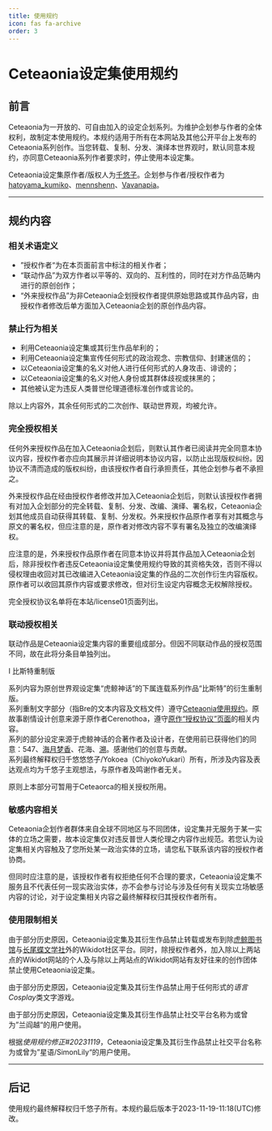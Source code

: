 ```yaml
---
title: 使用规约
icon: fas fa-archive
order: 3
---
```

# Ceteaonia设定集使用规约

## 前言
Ceteaonia为一开放的、可自由加入的设定企划系列。为维护企划参与作者的全体权利，故制定本使用规约。本规约适用于所有在本网站及其他公开平台上发布的Ceteaonia系列创作。当您转载、复制、分发、演绎本世界观时，默认同意本规约，亦同意Ceteaonia系列作者要求时，停止使用本设定集。

Ceteaonia设定集原作者/版权人为[千悠子](https://ceteaonia.github.io/post/about)。企划参与作者/授权作者为[hatoyama_kumiko](https://x.com/MaryokuShinkuu)、[mennshenn](https://x.com/mennshenn)、[Vavanapia](https://x.com/marchsjuly)。

---

## 规约内容

### 相关术语定义

* ”授权作者“为在本页面前言中标注的相关作者；
* “联动作品”为双方作者以平等的、双向的、互利性的，同时在对方作品范畴内进行的原创创作；
* “外来授权作品”为非Ceteaonia企划授权作者提供原始思路或其作品内容，由授权作者修改后单方面加入Ceteaonia企划的原创作品内容。

### 禁止行为相关

* 利用Ceteaonia设定集或其衍生作品牟利的；
* 利用Ceteaonia设定集宣传任何形式的政治观念、宗教信仰、封建迷信的；
* 以Ceteaonia设定集的名义对他人进行任何形式的人身攻击、诽谤的；
* 以Ceteaonia设定集的名义对他人身份或其群体歧视或抹黑的；
* 其他被认定为违反人类普世伦理道德标准创作或言论的。

除以上内容外，其余任何形式的二次创作、联动世界观，均被允许。

### 完全授权相关

任何外来授权作品在加入Ceteaonia企划后，则默认其作者已阅读并完全同意本协议内容，授权作者亦应向其展示并详细说明本协议内容，以防止出现版权纠纷。因协议不清而造成的版权纠纷，由该授权作者自行承担责任，其他企划参与者不承担之。

外来授权作品在经由授权作者修改并加入Ceteaonia企划后，则默认该授权作者拥有对加入企划部分的完全转载、复制、分发、改编、演绎、署名权，Ceteaonia企划其他成员自动获得其转载、复制、分发权。外来授权作品原作者享有对其概念与原文的署名权，但应注意的是，原作者对修改内容不享有署名及独立的改编演绎权。

应注意的是，外来授权作品原作者在同意本协议并将其作品加入Ceteaonia企划后，除非授权作者违反Ceteaonia设定集使用规约导致的其资格失效，否则不得以侵权理由收回对其已改编进入Ceteaonia设定集的作品的二次创作衍生内容版权。原作者可以收回其原作内容或要求修改，但对衍生设定内容概念无权解除授权。

完全授权协议名单将在本站/license01页面列出。

### 联动授权相关

联动作品是Ceteaonia设定集内容的重要组成部分。但因不同联动作品的授权范围不同，故在此将分条目单独列出。

 Ⅰ 比斯特重制版
 
 系列内容为原创世界观设定集“虎鲸神话”的下属连载系列作品“比斯特”的衍生重制版。<br>
 系列重制文字部分（指Bre的文本内容及文档文件）遵守[Ceteaonia使用规约](https://ceteaonia.github.io/license/)。原故事剧情设计创意来源于原作者Cerenothoa，遵守[原作“授权协议”页面](https://orcinus-library.wikidot.com/htym-kmk)的相关内容。<br>
 系列的部分设定来源于虎鲸神话的合著作者及设计者，在使用前已获得他们的同意：547、[海月梦香](https://m.weibo.cn/u/6093377276)、花海、[溯](https://orcinus-library.wikidot.com/suheatryan)。感谢他们的创意与贡献。<br>
 系列最终解释权归千悠悠悠子/Yokoea（ChiyokoYukari）所有，所涉及内容及表达观点均为千悠子主观想法，与原作者及鸣谢作者无关。

 原则上本部分可暂用于Ceteaorca的相关授权所用。

 

### 敏感内容相关

Ceteaonia企划作者群体来自全球不同地区与不同团体，设定集并无服务于某一实体的立场之需要，故本设定集仅对违反普世人类伦理之内容作出规范。若您认为设定集相关内容触及了您所处某一政治实体的立场，请您私下联系该内容的授权作者协商。

但同时应注意的是，该授权作者有权拒绝任何不合理的要求，Ceteaonia设定集不服务且不代表任何一现实政治实体，亦不会参与讨论与涉及任何有关现实立场敏感内容的讨论，对于设定集相关内容之最终解释权归其授权作者所有。

### 使用限制相关

由于部分历史原因，Ceteaonia设定集及其衍生作品禁止转载或发布到除[虎鲸图书馆](http://orcinus-library.wikidot.com)与[长尾蝶文学社](https://lbc-wiki.wikidot.com)外的Wikidot社区平台。同时，除授权作者外，加入除以上两站点的Wikidot网站的个人及与除以上两站点的Wikidot网站有友好往来的创作团体禁止使用Ceteaonia设定集。

由于部分历史原因，Ceteaonia设定集及其衍生作品禁止用于任何形式的*语言Cosplay*类文字游戏。

由于部分历史原因，Ceteaonia设定集及其衍生作品禁止社交平台名称为或曾为”兰阎越“的用户使用。

根据*使用规约修正#20231119*，Ceteaonia设定集及其衍生作品禁止社交平台名称为或曾为”星语/SimonLily“的用户使用。

---
## 后记

使用规约最终解释权归千悠子所有。本规约最后版本于2023-11-19-11:18(UTC)修改。
